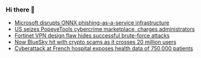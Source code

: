 ### Hi there 👋

<!--START_SECTION:feed-->
* [Microsoft disrupts ONNX phishing-as-a-service infrastructure](https://www.bleepingcomputer.com/news/security/microsoft-disrupts-onnx-phishing-as-a-service-infrastructure/)
* [US seizes PopeyeTools cybercrime marketplace, charges administrators](https://www.bleepingcomputer.com/news/legal/us-seizes-popeyetools-cybercrime-marketplace-charges-administrators/)
* [Fortinet VPN design flaw hides successful brute-force attacks](https://www.bleepingcomputer.com/news/security/fortinet-vpn-design-flaw-hides-successful-brute-force-attacks/)
* [Now BlueSky hit with crypto scams as it crosses 20 million users](https://www.bleepingcomputer.com/news/security/now-bluesky-hit-with-crypto-scams-as-it-crosses-20-million-users/)
* [Cyberattack at French hospital exposes health data of 750,000 patients](https://www.bleepingcomputer.com/news/security/cyberattack-at-french-hospital-exposes-health-data-of-750-000-patients/)
<!--END_SECTION:feed-->

<!--
**frankenk/frankenk** is a ✨ _special_ ✨ repository because its `README.md` (this file) appears on your GitHub profile.

Here are some ideas to get you started:

- 🔭 I’m currently working on ...
- 🌱 I’m currently learning ...
- 👯 I’m looking to collaborate on ...
- 🤔 I’m looking for help with ...
- 💬 Ask me about ...
- 📫 How to reach me: ...
- 😄 Pronouns: ...
- ⚡ Fun fact: ...
-->



